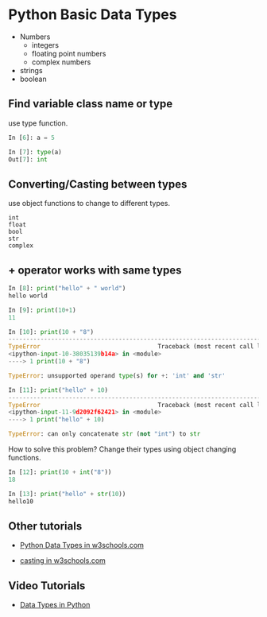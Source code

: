 # Python Basic Data Types

- Numbers
    - integers
    - floating point numbers
    - complex numbers
- strings
- boolean

## Find variable class name or type

use type function.

```python
In [6]: a = 5

In [7]: type(a)
Out[7]: int

```



## Converting/Casting between types

use object functions to change to different types.

    int
    float
    bool
    str
    complex






## + operator works with same types

```python
In [8]: print("hello" + " world")
hello world

In [9]: print(10+1)
11

In [10]: print(10 + "8")
---------------------------------------------------------------------------
TypeError                                 Traceback (most recent call last)
<ipython-input-10-38035139b14a> in <module>
----> 1 print(10 + "8")

TypeError: unsupported operand type(s) for +: 'int' and 'str'

In [11]: print("hello" + 10)
---------------------------------------------------------------------------
TypeError                                 Traceback (most recent call last)
<ipython-input-11-9d2092f62421> in <module>
----> 1 print("hello" + 10)

TypeError: can only concatenate str (not "int") to str
```

How to solve this problem? Change their types using object changing functions.


```python
In [12]: print(10 + int("8"))
18

In [13]: print("hello" + str(10))
hello10
```


## Other tutorials 


- [Python Data Types in w3schools.com](https://www.w3schools.com/python/python_datatypes.asp)

- [casting in w3schools.com](https://www.w3schools.com/python/python_casting.asp)


## Video Tutorials

- [Data Types in Python](https://youtu.be/gCCVsvgR2KU)

